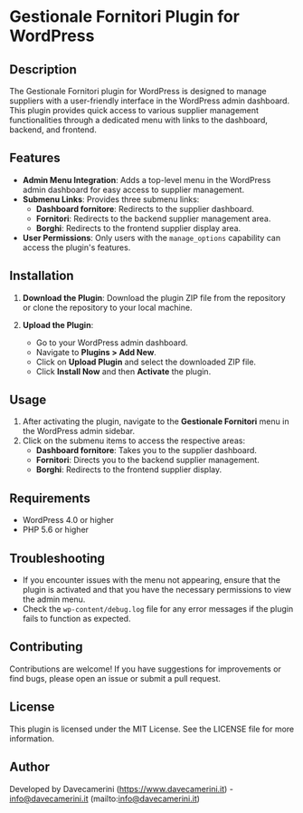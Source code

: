 # Gestionale Fornitori Plugin for WordPress

## Description

The Gestionale Fornitori plugin for WordPress is designed to manage suppliers with a user-friendly interface in the WordPress admin dashboard. This plugin provides quick access to various supplier management functionalities through a dedicated menu with links to the dashboard, backend, and frontend.

## Features

- **Admin Menu Integration**: Adds a top-level menu in the WordPress admin dashboard for easy access to supplier management.
- **Submenu Links**: Provides three submenu links:
  - **Dashboard fornitore**: Redirects to the supplier dashboard.
  - **Fornitori**: Redirects to the backend supplier management area.
  - **Borghi**: Redirects to the frontend supplier display area.
- **User Permissions**: Only users with the `manage_options` capability can access the plugin's features.

## Installation

1. **Download the Plugin**: Download the plugin ZIP file from the repository or clone the repository to your local machine.

2. **Upload the Plugin**:
   - Go to your WordPress admin dashboard.
   - Navigate to **Plugins > Add New**.
   - Click on **Upload Plugin** and select the downloaded ZIP file.
   - Click **Install Now** and then **Activate** the plugin.

## Usage

1. After activating the plugin, navigate to the **Gestionale Fornitori** menu in the WordPress admin sidebar.
2. Click on the submenu items to access the respective areas:
   - **Dashboard fornitore**: Takes you to the supplier dashboard.
   - **Fornitori**: Directs you to the backend supplier management.
   - **Borghi**: Redirects to the frontend supplier display.

## Requirements

- WordPress 4.0 or higher
- PHP 5.6 or higher

## Troubleshooting

- If you encounter issues with the menu not appearing, ensure that the plugin is activated and that you have the necessary permissions to view the admin menu.
- Check the `wp-content/debug.log` file for any error messages if the plugin fails to function as expected.

## Contributing

Contributions are welcome! If you have suggestions for improvements or find bugs, please open an issue or submit a pull request.

## License

This plugin is licensed under the MIT License. See the LICENSE file for more information.

## Author

Developed by Davecamerini (https://www.davecamerini.it) - info@davecamerini.it (mailto:info@davecamerini.it) 